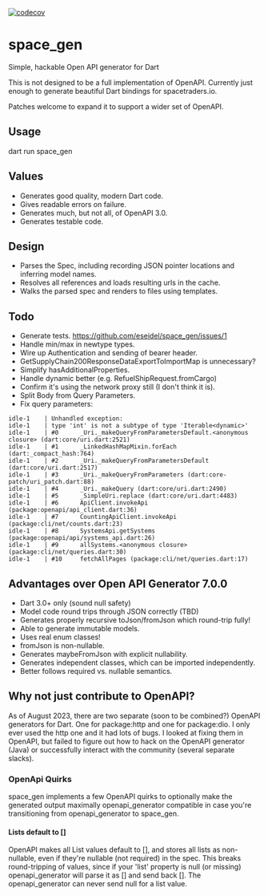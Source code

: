 [![codecov](https://codecov.io/gh/eseidel/space_gen/graph/badge.svg?token=nOnPSYpPXi)](https://codecov.io/gh/eseidel/space_gen)

# space_gen
Simple, hackable Open API generator for Dart

This is not designed to be a full implementation of OpenAPI.  Currently
just enough to generate beautiful Dart bindings for spacetraders.io.

Patches welcome to expand it to support a wider set of OpenAPI.

## Usage

dart run space_gen

## Values
* Generates good quality, modern Dart code.
* Gives readable errors on failure.
* Generates much, but not all, of OpenAPI 3.0.
* Generates testable code.

## Design
* Parses the Spec, including recording JSON pointer locations and inferring model names.
* Resolves all references and loads resulting urls in the cache.
* Walks the parsed spec and renders to files using templates.

## Todo
* Generate tests. https://github.com/eseidel/space_gen/issues/1
* Handle min/max in newtype types.
* Wire up Authentication and sending of bearer header.
* GetSupplyChain200ResponseDataExportToImportMap is unnecessary?
* Simplify hasAdditionalProperties.
* Handle dynamic better (e.g. RefuelShipRequest.fromCargo)
* Confirm it's using the network proxy still (I don't think it is).
* Split Body from Query Parameters.
* Fix query parameters:
```
idle-1    | Unhandled exception:
idle-1    | type 'int' is not a subtype of type 'Iterable<dynamic>'
idle-1    | #0      _Uri._makeQueryFromParametersDefault.<anonymous closure> (dart:core/uri.dart:2521)
idle-1    | #1      _LinkedHashMapMixin.forEach (dart:_compact_hash:764)
idle-1    | #2      _Uri._makeQueryFromParametersDefault (dart:core/uri.dart:2517)
idle-1    | #3      _Uri._makeQueryFromParameters (dart:core-patch/uri_patch.dart:88)
idle-1    | #4      _Uri._makeQuery (dart:core/uri.dart:2490)
idle-1    | #5      _SimpleUri.replace (dart:core/uri.dart:4483)
idle-1    | #6      ApiClient.invokeApi (package:openapi/api_client.dart:36)
idle-1    | #7      CountingApiClient.invokeApi (package:cli/net/counts.dart:23)
idle-1    | #8      SystemsApi.getSystems (package:openapi/api/systems_api.dart:26)
idle-1    | #9      allSystems.<anonymous closure> (package:cli/net/queries.dart:30)
idle-1    | #10     fetchAllPages (package:cli/net/queries.dart:17)
```

## Advantages over Open API Generator 7.0.0
* Dart 3.0+ only (sound null safety)
* Model code round trips through JSON correctly (TBD)
* Generates properly recursive toJson/fromJson which round-trip fully!
* Able to generate immutable models.
* Uses real enum classes!
* fromJson is non-nullable.
* Generates maybeFromJson with explicit nullability.
* Generates independent classes, which can be imported independently.
* Better follows required vs. nullable semantics.

## Why not just contribute to OpenAPI?

As of August 2023, there are two separate (soon to be combined?) OpenAPI
generators for Dart.  One for package:http and one for package:dio.  I only
ever used the http one and it had lots of bugs.  I looked at fixing them
in OpenAPI, but failed to figure out how to hack on the OpenAPI generator
(Java) or successfully interact with the community (several separate slacks).


### OpenApi Quirks

space_gen implements a few OpenAPI quirks to optionally make the generated
output maximally openapi_generator compatible in case you're transitioning
from openapi_generator to space_gen.

#### Lists default to []

OpenAPI makes all List values default to [], and stores all lists as
non-nullable, even if they're nullable (not required) in the spec.  This
breaks round-tripping of values, since if your 'list' property is null
(or missing) openapi_generator will parse it as [] and send back [].  The
openapi_generator can never send null for a list value.